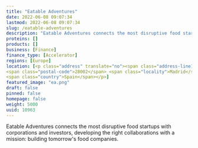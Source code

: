```yaml
---
title: "Eatable Adventures"
date: 2022-06-08 09:07:34
lastmod: 2022-06-08 09:07:34
slug: /eatable-adventures
description: "Eatable Adventures connects the most disruptive food startups with corporations and investors, developing the right collaborations with a mission: building tomorrow's food companies."
proteins: []
products: []
business: [Finance]
finance_type: [Accelerator]
regions: [Europe]
location: [<p class="address" translate="no"><span class="address-line1">Calle Saturnino Calleja 16</span><br>
<span class="postal-code">28002</span> <span class="locality">Madrid</span> <span class="administrative-area">Comunidad de Madrid</span><br>
<span class="country">Spain</span></p>]
featured_image: "ea.png"
draft: false
pinned: false
homepage: false
weight: 5000
uuid: 10963
---
```

<p>Eatable Adventures connects the most disruptive food startups with corporations and investors, developing the right collaborations with a mission: building tomorrow's food companies.</p>
